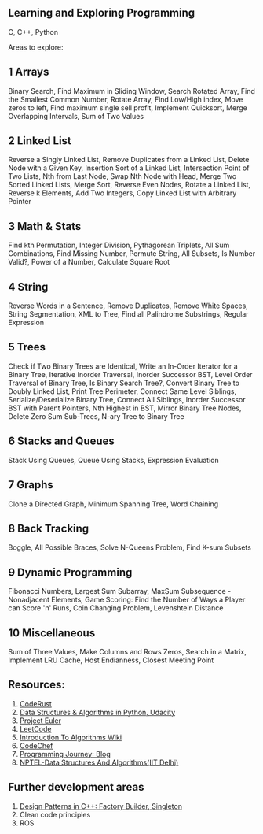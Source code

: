 ## Learning and Exploring Programming
C, C++, Python


Areas to explore:

## 1 Arrays
Binary Search,
Find Maximum in Sliding Window,
Search Rotated Array,
Find the Smallest Common Number,
Rotate Array,
Find Low/High index,
Move zeros to left,
Find maximum single sell profit,
Implement Quicksort,
Merge Overlapping Intervals,
Sum of Two Values

## 2 Linked List
Reverse a Singly Linked List,
Remove Duplicates from a Linked List,
Delete Node with a Given Key,
Insertion Sort of a Linked List,
Intersection Point of Two Lists,
Nth from Last Node,
Swap Nth Node with Head,
Merge Two Sorted Linked Lists,
Merge Sort,
Reverse Even Nodes,
Rotate a Linked List,
Reverse k Elements,
Add Two Integers,
Copy Linked List with Arbitrary Pointer

## 3 Math & Stats
Find kth Permutation,
Integer Division,
Pythagorean Triplets,
All Sum Combinations,
Find Missing Number,
Permute String,
All Subsets,
Is Number Valid?,
Power of a Number,
Calculate Square Root

## 4 String
Reverse Words in a Sentence,
Remove Duplicates,
Remove White Spaces,
String Segmentation,
XML to Tree,
Find all Palindrome Substrings,
Regular Expression

## 5 Trees
Check if Two Binary Trees are Identical,
Write an In-Order Iterator for a Binary Tree,
Iterative Inorder Traversal,
Inorder Successor BST,
Level Order Traversal of Binary Tree,
Is Binary Search Tree?,
Convert Binary Tree to Doubly Linked List,
Print Tree Perimeter,
Connect Same Level Siblings,
Serialize/Deserialize Binary Tree,
Connect All Siblings,
Inorder Successor BST with Parent Pointers,
Nth Highest in BST,
Mirror Binary Tree Nodes,
Delete Zero Sum Sub-Trees,
N-ary Tree to Binary Tree

## 6 Stacks and Queues
Stack Using Queues,
Queue Using Stacks,
Expression Evaluation

## 7 Graphs
Clone a Directed Graph,
Minimum Spanning Tree,
Word Chaining

## 8 Back Tracking
Boggle,
All Possible Braces,
Solve N-Queens Problem,
Find K-sum Subsets

## 9 Dynamic Programming
Fibonacci Numbers,
Largest Sum Subarray,
MaxSum Subsequence - Nonadjacent Elements,
Game Scoring: Find the Number of Ways a Player can Score 'n' Runs,
Coin Changing Problem,
Levenshtein Distance

## 10 Miscellaneous
Sum of Three Values,
Make Columns and Rows Zeros,
Search in a Matrix,
Implement LRU Cache,
Host Endianness,
Closest Meeting Point

## Resources:
1) [CodeRust](https://www.educative.io/collection/5642554087309312/5679846214598656?authorName=Coderust)
2) [Data Structures & Algorithms in Python, Udacity](https://classroom.udacity.com/courses/ud513)
3) [Project Euler](https://projecteuler.net/)
4) [LeetCode](https://leetcode.com/)
5) [Introduction To Algorithms Wiki](https://en.wikipedia.org/wiki/Introduction_to_Algorithms)
6) [CodeChef](https://www.codechef.com)
7) [Programming Journey: Blog](https://blog.usejournal.com/my-competitive-programming-journey-to-google-5f51c211c715)
8) [NPTEL-Data Structures And Algorithms(IIT Delhi)](https://nptel.ac.in/courses/106102064/)

## Further development areas
1) [Design Patterns in C++: Factory Builder, Singleton](https://en.wikibooks.org/wiki/C%2B%2B_Programming/Code/Design_Patterns#Creational_Patterns)
2) Clean code principles
3) ROS
